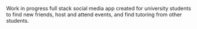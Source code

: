Work in progress full stack social media app created for university students to find new friends, host and attend events, and find tutoring from other students.
